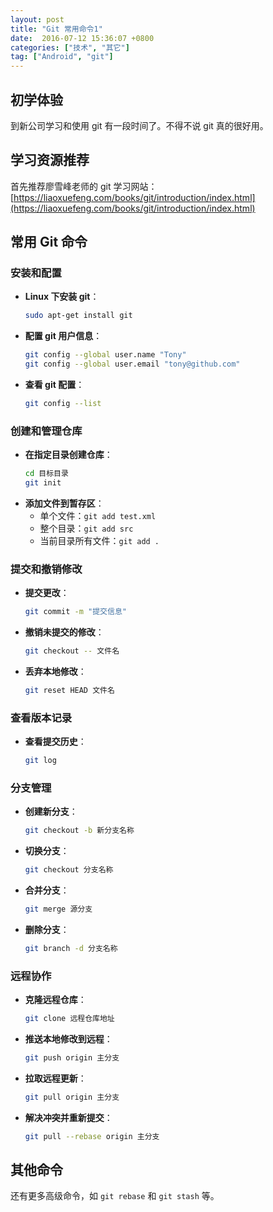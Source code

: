 ```yaml
---
layout: post
title: "Git 常用命令1"
date:  2016-07-12 15:36:07 +0800
categories: ["技术", "其它"]
tag: ["Android", "git"]
---
```


## 初学体验
到新公司学习和使用 git 有一段时间了。不得不说 git 真的很好用。

## 学习资源推荐
首先推荐廖雪峰老师的 git 学习网站：[https://liaoxuefeng.com/books/git/introduction/index.html](https://liaoxuefeng.com/books/git/introduction/index.html)

## 常用 Git 命令

### 安装和配置
- **Linux 下安装 git**：
  ```bash
  sudo apt-get install git
  ```
- **配置 git 用户信息**：
  ```bash
  git config --global user.name "Tony"
  git config --global user.email "tony@github.com"
  ```
- **查看 git 配置**：
  ```bash
  git config --list
  ```

### 创建和管理仓库
- **在指定目录创建仓库**：
  ```bash
  cd 目标目录
  git init
  ```
- **添加文件到暂存区**：
  - 单个文件：`git add test.xml`
  - 整个目录：`git add src`
  - 当前目录所有文件：`git add .`

### 提交和撤销修改
- **提交更改**：
  ```bash
  git commit -m "提交信息"
  ```
- **撤销未提交的修改**：
  ```bash
  git checkout -- 文件名
  ```
- **丢弃本地修改**：
  ```bash
  git reset HEAD 文件名
  ```

### 查看版本记录
- **查看提交历史**：
  ```bash
  git log
  ```

### 分支管理
- **创建新分支**：
  ```bash
  git checkout -b 新分支名称
  ```
- **切换分支**：
  ```bash
  git checkout 分支名称
  ```
- **合并分支**：
  ```bash
  git merge 源分支
  ```
- **删除分支**：
  ```bash
  git branch -d 分支名称
  ```

### 远程协作
- **克隆远程仓库**：
  ```bash
  git clone 远程仓库地址
  ```
- **推送本地修改到远程**：
  ```bash
  git push origin 主分支
  ```
- **拉取远程更新**：
  ```bash
  git pull origin 主分支
  ```
- **解决冲突并重新提交**：
  ```bash
  git pull --rebase origin 主分支
  ```

## 其他命令
还有更多高级命令，如 `git rebase` 和 `git stash` 等。